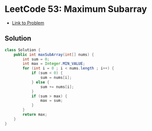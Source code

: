 # LeetCode 53: Maximum Subarray

- [Link to Problem](https://leetcode.com/problems/maximum-subarray/)

## Solution
```java
class Solution {
    public int maxSubArray(int[] nums) {
        int sum = 0;
        int max = Integer.MIN_VALUE;
        for (int i = 0 ; i < nums.length ; i++) {
            if (sum < 0) {
                sum = nums[i];
            } else {
                sum += nums[i];
            }
            if (sum > max) {
                max = sum;
            }
        }
        return max;
    }
}
```